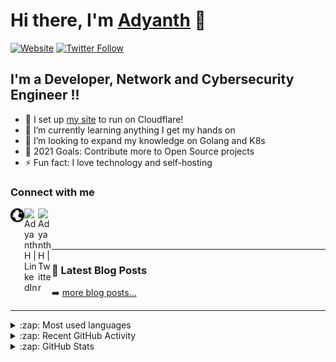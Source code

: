 # Hi there, I'm [Adyanth][website] 👋

[![Website](https://img.shields.io/badge/Site-adyanth.dev-green?style=for-the-badge)](https://adyanth.dev/)
[![Twitter Follow](https://img.shields.io/twitter/follow/realAdyanthH?color=1DA1F2&logo=twitter&style=for-the-badge)](https://twitter.com/intent/follow?original_referer=https%3A%2F%2Fgithub.com%2FrealAdyanthH&screen_name=realAdyanthH)

## I'm a Developer, Network and Cybersecurity Engineer !!

- 🔭 I set up [my site][website] to run on Cloudflare!
- 🌱 I’m currently learning anything I get my hands on
- 👯 I’m looking to expand my knowledge on Golang and K8s
- 🥅 2021 Goals: Contribute more to Open Source projects
- ⚡ Fun fact: I love technology and self-hosting

### Connect with me

[<img align="left" alt="adyanth.dev" width="22px" src="https://raw.githubusercontent.com/iconic/open-iconic/master/svg/globe.svg" />][website]
[<img align="left" alt="Adyanth H | LinkedIn" width="22px" src="https://cdn.jsdelivr.net/npm/simple-icons@v3/icons/linkedin.svg" />][linkedin]
[<img align="left" alt="Adyanth H | Twitter" width="22px" src="https://cdn.jsdelivr.net/npm/simple-icons@v3/icons/twitter.svg" />][twitter]

<br />

<!-- ### Languages and Tools -->

<br />
<br />

---

### 📕 Latest Blog Posts

<!-- BLOG-POST-LIST:START -->
<!-- BLOG-POST-LIST:END -->

➡️ [more blog posts...](https://adyanth.dev/archives/)

---

<details>
  <summary>:zap: Most used languages</summary>
  
<img align="left" alt="Top Languages" src="https://github-readme-stats.vercel.app/api/top-langs/?username=adyanth&hide=javascript&count_private=true&theme=dark" />

</details>

<details>
  <summary>:zap: Recent GitHub Activity</summary>
  
<!--START_SECTION:activity-->
1. 🗣 Commented on [#1](https://github.com/adyanth/QuickLook.Plugin.FolderViewer/issues/1) in [adyanth/QuickLook.Plugin.FolderViewer](https://github.com/adyanth/QuickLook.Plugin.FolderViewer)
2. 🗣 Commented on [#966](https://github.com/QL-Win/QuickLook/issues/966) in [QL-Win/QuickLook](https://github.com/QL-Win/QuickLook)
3. 🗣 Commented on [#1](https://github.com/adyanth/QuickLook.Plugin.FolderViewer/issues/1) in [adyanth/QuickLook.Plugin.FolderViewer](https://github.com/adyanth/QuickLook.Plugin.FolderViewer)
4. 🗣 Commented on [#6](https://github.com/adyanth/openwrt-tailscale-enabler/issues/6) in [adyanth/openwrt-tailscale-enabler](https://github.com/adyanth/openwrt-tailscale-enabler)
5. 🗣 Commented on [#16437](https://github.com/go-gitea/gitea/issues/16437) in [go-gitea/gitea](https://github.com/go-gitea/gitea)
<!--END_SECTION:activity-->

</details>

<details>
  <summary>:zap: GitHub Stats</summary>

<img align="left" alt="Adyanth's GitHub Stats" src="https://github-readme-stats.vercel.app/api?username=adyanth&show_icons=true&hide_border=true&count_private=true&theme=dark" />

</details>

[website]: https://adyanth.dev/
[twitter]: https://twitter.com/realAdyanthH
[linkedin]: https://linkedin.com/in/adyanth-h/
